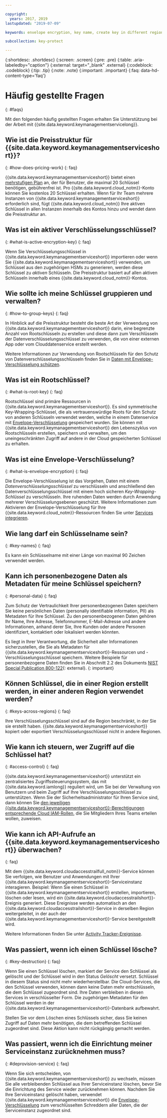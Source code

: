 ```yaml
---

copyright:
  years: 2017, 2019
lastupdated: "2019-07-09"

keywords: envelope encryption, key name, create key in different region, delete service instance

subcollection: key-protect

---
```


{:shortdesc: .shortdesc}
{:screen: .screen}
{:pre: .pre}
{:table: .aria-labeledby="caption"}
{:external: target="_blank" .external}
{:codeblock: .codeblock}
{:tip: .tip}
{:note: .note}
{:important: .important}
{:faq: data-hd-content-type='faq'}

# Häufig gestellte Fragen
{: #faqs}

Mit den folgenden häufig gestellten Fragen erhalten Sie Unterstützung bei der Arbeit mit {{site.data.keyword.keymanagementservicelong}}.

## Wie ist die Preisstruktur für {{site.data.keyword.keymanagementserviceshort}}?
{: #how-does-pricing-work}
{: faq}

{{site.data.keyword.keymanagementserviceshort}} bietet einen [mehrstufigen Plan](https://{DomainName}/catalog/services/key-protect) an, der für Benutzer, die maximal 20 Schlüssel benötigen, gebührenfrei ist. Pro {{site.data.keyword.cloud_notm}}-Konto können Sie kostenlos 20 Schlüssel erhalten. Wenn für Ihr Team mehrere Instanzen von {{site.data.keyword.keymanagementserviceshort}} erforderlich sind, fügt {{site.data.keyword.cloud_notm}} Ihre aktiven Schlüssel in allen Instanzen innerhalb des Kontos hinzu und wendet dann die Preisstruktur an. 

## Was ist ein aktiver Verschlüsselungsschlüssel?
{: #what-is-active-encryption-key}
{: faq}

Wenn Sie Verschlüsselungsschlüssel in {{site.data.keyword.keymanagementserviceshort}} importieren oder wenn Sie {{site.data.keyword.keymanagementserviceshort}} verwenden, um Schlüssel aus den zugehörigen HSMs zu generieren, werden diese Schlüssel zu _aktiven_ Schlüsseln. Die Preisstruktur basiert auf allen aktiven Schlüsseln innerhalb eines {{site.data.keyword.cloud_notm}}-Kontos. 

## Wie sollte ich meine Schlüssel gruppieren und verwalten?
{: #how-to-group-keys}
{: faq}

In Hinblick auf die Preisstruktur besteht die beste Art der Verwendung von {{site.data.keyword.keymanagementserviceshort}} darin, eine begrenzte Anzahl von Rootschlüsseln zu erstellen und diese dann zum Verschlüsseln der Datenverschlüsselungsschlüssel zu verwenden, die von einer externen App oder vom Clouddatenservice erstellt werden. 

Weitere Informationen zur Verwendung von Rootschlüsseln für den Schutz von Datenverschlüsselungsschlüsseln finden Sie in [Daten mit Envelope-Verschlüsselung schützen](/docs/services/key-protect?topic=key-protect-envelope-encryption).

## Was ist ein Rootschlüssel?
{: #what-is-root-key}
{: faq}

Rootschlüssel sind primäre Ressourcen in {{site.data.keyword.keymanagementserviceshort}}. Es sind symmetrische Key-Wrapping-Schlüssel, die als vertrauenswürdige Roots für den Schutz von anderen Schlüsseln verwendet werden, welche in einem Datenservice mit [Envelope-Verschlüsselung](/docs/services/key-protect?topic=key-protect-envelope-encryption) gespeichert wurden. Sie können mit {{site.data.keyword.keymanagementserviceshort}} den Lebenszyklus von Rootschlüsseln erstellen, speichern und verwalten, um den uneingeschränkten Zugriff auf andere in der Cloud gespeicherten Schlüssel zu erhalten. 

## Was ist eine Envelope-Verschlüsselung?
{: #what-is-envelope-encryption}
{: faq}

Die Envelope-Verschlüsselung ist das Vorgehen, Daten mit einem _Datenverschlüsselungsschlüssel_ zu verschlüsseln und anschließend den Datenverschlüsselungsschlüssel mit einem hoch sicheren _Key-Wrapping-Schlüssel_ zu verschlüsseln.  Ihre ruhenden Daten werden durch Anwendung mehrerer Verschlüsselungsebenen geschützt. Weitere Informationen zum Aktivieren der Envelope-Verschlüsselung für Ihre {{site.data.keyword.cloud_notm}}-Ressourcen finden Sie unter [Services integrieren](/docs/services/key-protect?topic=key-protect-integrate-services).

## Wie lang darf ein Schlüsselname sein?
{: #key-names}
{: faq}

Es kann ein Schlüsselname mit einer Länge von maximal 90 Zeichen verwendet werden.

## Kann ich personenbezogene Daten als Metadaten für meine Schlüssel speichern?
{: #personal-data}
{: faq}

Zum Schutz der Vertraulichkeit Ihrer personenbezogenen Daten speichern Sie keine persönlichen Daten (personally identifiable information, PII) als Metadaten für Ihre Schlüssel. Zu den personenbezogenen Daten gehören Ihr Name, Ihre Adresse, Telefonnummer, E-Mail-Adresse und andere Informationen, anhand derer Sie, Ihre Kunden oder andere Personen identifiziert, kontaktiert oder lokalisiert werden könnten.

Es liegt in Ihrer Verantwortung, die Sicherheit aller Informationen sicherzustellen, die Sie als Metadaten für {{site.data.keyword.keymanagementserviceshort}}-Ressourcen und -Verschlüsselungsschlüssel speichern. Weitere Beispiele für personenbezogene Daten finden Sie in Abschnitt 2.2 des Dokuments [NIST Special Publication 800-122](https://www.nist.gov/publications/guide-protecting-confidentiality-personally-identifiable-information-pii){: external}.
{: important}

## Können Schlüssel, die in einer Region erstellt werden, in einer anderen Region verwendet werden?
{: #keys-across-regions}
{: faq}

Ihre Verschlüsselungsschlüssel sind auf die Region beschränkt, in der Sie sie erstellt haben. {{site.data.keyword.keymanagementserviceshort}} kopiert oder exportiert Verschlüsselungsschlüssel nicht in andere Regionen.

## Wie kann ich steuern, wer Zugriff auf die Schlüssel hat?
{: #access-control}
{: faq}

{{site.data.keyword.keymanagementserviceshort}} unterstützt ein zentralisiertes Zugriffssteuerungssystem, das mit {{site.data.keyword.iamlong}} reguliert wird, um Sie bei der Verwaltung von Benutzern und beim Zugriff auf Ihre Verschlüsselungsschlüssel zu unterstützen. Wenn Sie der Sicherheitsadministrator für Ihren Service sind, dann können Sie [den jeweiligen {{site.data.keyword.keymanagementserviceshort}}-Berechtigungen entsprechende Cloud IAM-Rollen](/docs/services/key-protect?topic=key-protect-manage-access#roles), die Sie Mitgliedern Ihres Teams erteilen wollen, zuweisen.

## Wie kann ich API-Aufrufe an {{site.data.keyword.keymanagementserviceshort}} überwachen?
{: faq}

Mit dem {{site.data.keyword.cloudaccesstrailfull_notm}}-Service können Sie verfolgen, wie Benutzer und Anwendungen mit Ihrer {{site.data.keyword.keymanagementserviceshort}}-Serviceinstanz interagieren. Beispiel: Wenn Sie einen Schlüssel in {{site.data.keyword.keymanagementserviceshort}} erstellen, importieren, löschen oder lesen, wird ein {{site.data.keyword.cloudaccesstrailshort}}-Ereignis generiert. Diese Ereignisse werden automatisch an den {{site.data.keyword.cloudaccesstrailshort}}-Service in derselben Region weitergeleitet, in der auch der {{site.data.keyword.keymanagementserviceshort}}-Service bereitgestellt wird.

Weitere Informationen finden Sie unter [Activity Tracker-Ereignisse](/docs/services/key-protect?topic=key-protect-at-events).

## Was passiert, wenn ich einen Schlüssel lösche?
{: #key-destruction}
{: faq}

Wenn Sie einen Schlüssel löschen, markiert der Service den Schlüssel als gelöscht und der Schlüssel wird in den Status _Gelöscht_ versetzt. Schlüssel in diesem Status sind nicht mehr wiederherstellbar. Die Cloud-Services, die den Schlüssel verwenden, können dann keine Daten mehr entschlüsseln, die dem Schlüssel zugeordnet sind. Ihre Daten verbleiben in diesen Services in verschlüsselter Form. Die zugehörigen Metadaten für den Schlüssel werden in der {{site.data.keyword.keymanagementserviceshort}}-Datenbank aufbewahrt. 

Stellen Sie vor dem Löschen eines Schlüssels sicher, dass Sie keinen Zugriff auf Daten mehr benötigen, die dem betreffenden Schlüssel zugeordnet sind. Diese Aktion kann nicht rückgängig gemacht werden.

## Was passiert, wenn ich die Einrichtung meiner Serviceinstanz zurücknehmen muss?
{: #deprovision-service}
{: faq}

Wenn Sie sich entscheiden, von {{site.data.keyword.keymanagementserviceshort}} zu wechseln, müssen Sie alle verbleibenden Schlüssel aus Ihrer Serviceinstanz löschen, bevor Sie die Einrichtung des Service wieder zurücknehmen können. Nachdem Sie Ihre Serviceinstanz gelöscht haben, verwendet {{site.data.keyword.keymanagementserviceshort}} die [Envelope-Verschlüsselung](/docs/services/key-protect?topic=key-protect-envelope-encryption) zum verschlüsselten Schreddern aller Daten, die der Serviceinstanz zugeordnet sind. 


